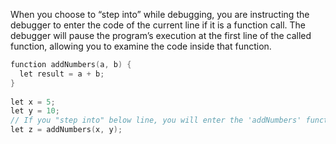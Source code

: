 
When you choose to “step into” while debugging, you are instructing the debugger to enter the code of the current line if it is a function call. The debugger will pause the program’s execution at the first line of the called function, allowing you to examine the code inside that function.

```c
function addNumbers(a, b) {  
  let result = a + b;  
}  
  
let x = 5;  
let y = 10;  
// If you "step into" below line, you will enter the 'addNumbers' function.  
let z = addNumbers(x, y);
```

